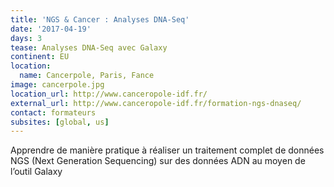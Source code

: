 ```yaml
---
title: 'NGS & Cancer : Analyses DNA-Seq'
date: '2017-04-19'
days: 3
tease: Analyses DNA-Seq avec Galaxy
continent: EU
location:
  name: Cancerpole, Paris, Fance
image: cancerpole.jpg
location_url: http://www.canceropole-idf.fr/
external_url: http://www.canceropole-idf.fr/formation-ngs-dnaseq/
contact: formateurs
subsites: [global, us]
---
```

Apprendre de manière pratique à réaliser un traitement complet de données NGS (Next Generation Sequencing) sur des données ADN au moyen de l’outil Galaxy
